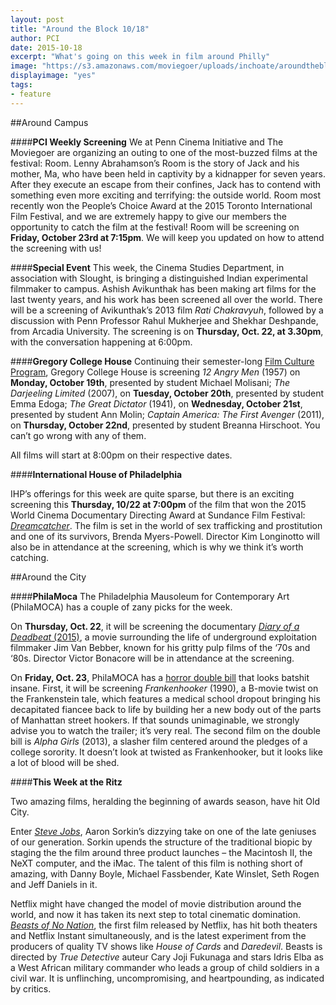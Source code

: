 ```yaml
---
layout: post
title: "Around the Block 10/18"
author: PCI
date: 2015-10-18
excerpt: "What's going on this week in film around Philly"
image: "https://s3.amazonaws.com/moviegoer/uploads/inchoate/aroundtheblock.jpg"
displayimage: "yes"
tags: 
- feature
---
```

##Around Campus

####**PCI Weekly Screening**
We at Penn Cinema Initiative and The Moviegoer are organizing an outing to one of the most-buzzed films at the festival: Room. Lenny Abrahamson’s Room is the story of Jack and his mother, Ma, who have been held in captivity by a kidnapper for seven years. After they execute an escape from their confines, Jack has to contend with something even more exciting and terrifying: the outside world. Room most recently won the People’s Choice Award at the 2015 Toronto International Film Festival, and we are extremely happy to give our members the opportunity to catch the film at the festival! Room will be screening on **Friday, October 23rd at 7:15pm**. We will keep you updated on how to attend the screening with us!


####**Special Event**
This week, the Cinema Studies Department, in association with Slought, is bringing a distinguished Indian experimental filmmaker to campus. Ashish Avikunthak has been making art films for the last twenty years, and his work has been screened all over the world. There will be a screening of Avikunthak’s 2013 film *Rati Chakravyuh*, followed by a discussion with Penn Professor Rahul Mukherjee and Shekhar Deshpande, from Arcadia University. The screening is on **Thursday, Oct. 22, at 3.30pm**, with the conversation happening at 6:00pm. 


####**Gregory College House**
Continuing their semester-long [Film Culture Program](http://gregory.house.upenn.edu/film_culture), Gregory College House is screening *12 Angry Men* (1957) on **Monday, October 19th**, presented by student Michael Molisani; *The Darjeeling Limited* (2007), on **Tuesday, October 20th**, presented by student Emma Edoga; *The Great Dictator* (1941), on **Wednesday, October 21st**, presented by student Ann Molin; *Captain America: The First Avenger* (2011), on **Thursday, October 22nd**, presented by student Breanna Hirschoot. You can’t go wrong with any of them.

All films will start at 8:00pm on their respective dates.


####**International House of Philadelphia**

IHP’s offerings for this week are quite sparse, but there is an exciting screening this **Thursday, 10/22 at 7:00pm** of the film that won the 2015 World Cinema Documentary Directing Award at Sundance Film Festival: [*Dreamcatcher*](http://ihousephilly.org/calendar/dreamcatcher). The film is set in the world of sex trafficking and prostitution and one of its survivors, Brenda Myers-Powell. Director Kim Longinotto will also be in attendance at the screening, which is why we think it’s worth catching. 


##Around the City

####**PhilaMoca**
The Philadelphia Mausoleum for Contemporary Art (PhilaMOCA) has a couple of zany picks for the week. 

On **Thursday, Oct. 22**, it will be screening the documentary [*Diary of a Deadbeat* (2015)](http://diaryofadeadbeat.brownpapertickets.com), a movie surrounding the life of underground exploitation filmmaker Jim Van Bebber, known for his gritty pulp films of the ‘70s and ‘80s. Director Victor Bonacore will be in attendance at the screening.

On **Friday, Oct. 23**, PhilaMOCA has a [horror double bill](https://www.facebook.com/events/1479762435662838/) that looks batshit insane. First, it will be screening *Frankenhooker* (1990), a B-movie twist on the Frankenstein tale, which features a medical school dropout bringing his decapitated fiancee back to life by building her a new body out of the parts of Manhattan street hookers. If that sounds unimaginable, we strongly advise you to watch the trailer; it’s very real. The second film on the double bill is *Alpha Girls* (2013), a slasher film centered around the pledges of a college sorority. It doesn’t look at twisted as Frankenhooker, but it looks like a lot of blood will be shed. 

####**This Week at the Ritz**

Two amazing films, heralding the beginning of awards season, have hit Old City. 

Enter [*Steve Jobs*](http://www.landmarktheatres.com/philadelphia/ritz-five/film-info/steve-jobs), Aaron Sorkin’s dizzying take on one of the late geniuses of our generation. Sorkin upends the structure of the traditional biopic by staging the the film around three product launches – the Macintosh II, the NeXT computer, and the iMac. The talent of this film is nothing short of amazing, with Danny Boyle, Michael Fassbender, Kate Winslet, Seth Rogen and Jeff Daniels in it. 

Netflix might have changed the model of movie distribution around the world, and now it has taken its next step to total cinematic domination. [*Beasts of No Nation*](http://www.landmarktheatres.com/philadelphia/ritz-five/film-info/beasts-of-no-nation), the first film released by Netflix, has hit both theaters and Netflix Instant simultaneously, and is the latest experiment from the producers of quality TV shows like *House of Cards* and *Daredevil*. Beasts is directed by *True Detective* auteur Cary Joji Fukunaga and stars Idris Elba as a West African military commander who leads a group of child soldiers in a civil war. It is unflinching, uncompromising, and heartpounding, as indicated by critics. 



